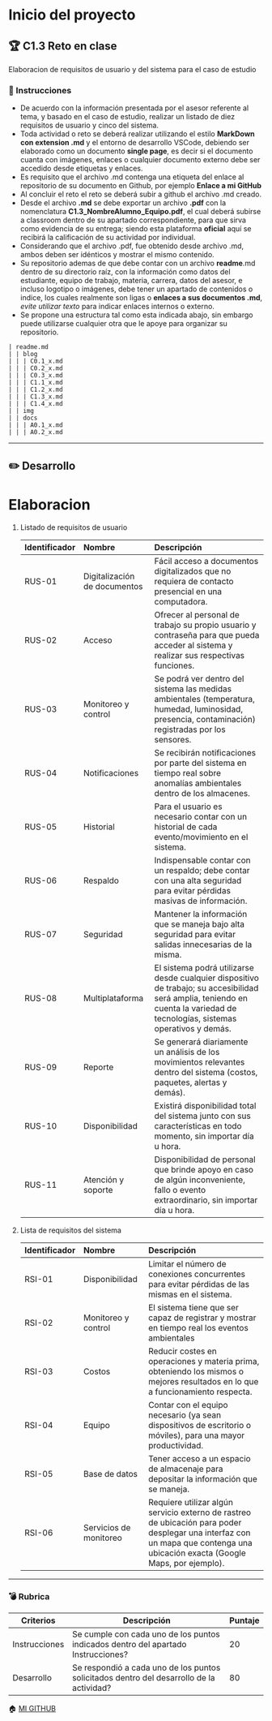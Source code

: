 # Inicio del proyecto

## :trophy: C1.3 Reto en clase

Elaboracion de requisitos de usuario y del sistema para el caso de estudio

### :blue_book: Instrucciones

- De acuerdo con la información presentada por el asesor referente al tema, y basado en el caso de estudio, realizar un listado de diez requisitos de usuario y cinco del sistema.
- Toda actividad o reto se deberá realizar utilizando el estilo **MarkDown con extension .md** y el entorno de desarrollo VSCode, debiendo ser elaborado como un documento **single page**, es decir si el documento cuanta con imágenes, enlaces o cualquier documento externo debe ser accedido desde etiquetas y enlaces.
- Es requisito que el archivo .md contenga una etiqueta del enlace al repositorio de su documento en Github, por ejemplo **Enlace a mi GitHub**
- Al concluir el reto el reto se deberá subir a github el archivo .md creado.
- Desde el archivo **.md** se debe exportar un archivo **.pdf** con la nomenclatura **C1.3_NombreAlumno_Equipo.pdf**, el cual deberá subirse a classroom dentro de su apartado correspondiente, para que sirva como evidencia de su entrega; siendo esta plataforma **oficial** aquí se recibirá la calificación de su actividad por individual.
- Considerando que el archivo .pdf, fue obtenido desde archivo .md, ambos deben ser idénticos y mostrar el mismo contenido.
- Su repositorio ademas de que debe contar con un archivo **readme**.md dentro de su directorio raíz, con la información como datos del estudiante, equipo de trabajo, materia, carrera, datos del asesor, e incluso logotipo o imágenes, debe tener un apartado de contenidos o indice, los cuales realmente son ligas o **enlaces a sus documentos .md**, _evite utilizar texto_ para indicar enlaces internos o externo.
- Se propone una estructura tal como esta indicada abajo, sin embargo puede utilizarse cualquier otra que le apoye para organizar su repositorio.

``` 
| readme.md
| | blog
| | | C0.1_x.md
| | | C0.2_x.md
| | | C0.3_x.md
| | | C1.1_x.md
| | | C1.2_x.md
| | | C1.3_x.md
| | | C1.4_x.md
| | img
| | docs
| | | A0.1_x.md
| | | A0.2_x.md
```
___

## :pencil2: Desarrollo
# Elaboracion

1. Listado de requisitos de usuario
   
     Identificador | Nombre | Descripción
    :--|:--|:--
    RUS-01|Digitalización de documentos| Fácil acceso a documentos digitalizados que no requiera de contacto presencial en una computadora.
    RUS-02|Acceso|Ofrecer al personal de trabajo su propio usuario y contraseña para que pueda acceder al sistema y realizar sus respectivas funciones.
    RUS-03|Monitoreo y control|Se podrá ver dentro del sistema las medidas ambientales (temperatura, humedad, luminosidad, presencia, contaminación) registradas por los sensores. 
    RUS-04|Notificaciones|Se recibirán notificaciones por parte del sistema en tiempo real sobre anomalías ambientales dentro de los almacenes.  
    RUS-05|Historial| Para el usuario es necesario contar con un historial de cada evento/movimiento en el sistema.
    RUS-06|Respaldo| Indispensable contar con un respaldo; debe contar con una alta seguridad para evitar pérdidas masivas de información.
    RUS-07|Seguridad| Mantener la información que se maneja bajo alta seguridad para evitar salidas innecesarias de la misma.
    RUS-08|Multiplataforma|El sistema podrá utilizarse desde cualquier dispositivo de trabajo; su accesibilidad será amplia, teniendo en cuenta la variedad de tecnologías, sistemas operativos y demás.  
    RUS-09|Reporte|Se generará diariamente un análisis de los movimientos relevantes dentro del sistema (costos, paquetes, alertas y demás).
    RUS-10|Disponibilidad|Existirá disponibilidad total del sistema junto con sus características en todo momento, sin importar día u hora. 
    RUS-11|Atención y soporte|Disponibilidad de personal que brinde apoyo en caso de algún inconveniente, fallo o evento extraordinario, sin importar día u hora.

 
2. Lista de requisitos del sistema
   
    Identificador | Nombre | Descripción
    :--|:--|:--
    RSI-01| Disponibilidad|Limitar el número de conexiones concurrentes para evitar pérdidas de las mismas en el sistema.
    RSI-02| Monitoreo y control|El sistema tiene que ser capaz de registrar y mostrar en tiempo real los eventos ambientales
    RSI-03| Costos |Reducir costes en operaciones y materia prima, obteniendo los mismos o mejores resultados en lo que a funcionamiento respecta.
    RSI-04| Equipo | Contar con el equipo necesario (ya sean dispositivos de escritorio o móviles), para una mayor productividad.
    RSI-05|Base de datos|Tener acceso a un espacio de almacenaje para depositar la información que se maneja. 
    RSI-06|Servicios de monitoreo|Requiere utilizar algún servicio externo de rastreo de ubicación para poder desplegar una interfaz con un mapa que contenga una ubicación exacta (Google Maps, por ejemplo). 
___

### :bomb: Rubrica

| Criterios     | Descripción                                                                                  | Puntaje |
| ------------- | -------------------------------------------------------------------------------------------- | ------- |
| Instrucciones | Se cumple con cada uno de los puntos indicados dentro del apartado Instrucciones?            | 20 |
| Desarrollo    | Se respondió a cada uno de los puntos solicitados dentro del desarrollo de la actividad?     | 80      |

:house: [MI GITHUB](https://github.com/osunatania12/Analisis-Avanzado-Software)
